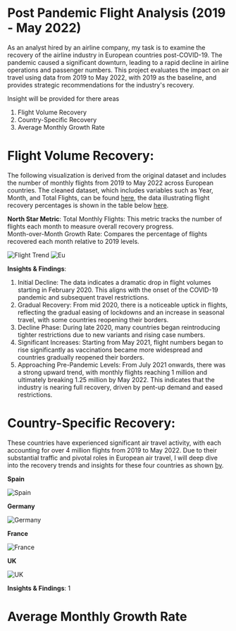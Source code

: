# Post Pandemic Flight Analysis (2019 - May 2022)
As an analyst hired by an airline company, my task is to examine the recovery of the airline industry in European countries post-COVID-19. The pandemic caused a significant downturn, leading to a rapid decline in airline operations and passenger numbers. This project evaluates the impact on air travel using data from 2019 to May 2022, with 2019 as the baseline, and provides strategic recommendations for the industry's recovery.

Insight will be provided for there areas
1. Flight Volume Recovery
2. Country-Specific Recovery
3. Average Monthly Growth Rate

# Flight Volume Recovery:
The following visualization is derived from the original dataset and includes the number of monthly flights from 2019 to May 2022 across European countries. The cleaned dataset, which includes variables such as Year, Month, and Total Flights, can be found [here](https://github.com/user-attachments/files/17356533/monthlyflights.csv), the data illustrating flight recovery percentages is shown in the table below [here](https://github.com/user-attachments/files/17370027/flightrecovery.csv).

**North Star Metric**: 
Total Monthly Flights: This metric tracks the number of flights each month to measure overall recovery progress.                       
Month-over-Month Growth Rate: Compares the percentage of flights recovered each month relative to 2019 levels.

![Flight Trend](https://github.com/user-attachments/assets/a9bd816f-47cc-4e3f-881a-d3fdf7ce2e44)
![Eu](https://github.com/user-attachments/assets/c6bd20d3-11f8-4adf-8d38-10be47bf9748)


**Insights & Findings**:
1. Initial Decline: The data indicates a dramatic drop in flight volumes starting in February 2020. This aligns with the onset of the COVID-19 pandemic and subsequent travel restrictions. 
2. Gradual Recovery: From mid 2020, there is a noticeable uptick in flights, reflecting the gradual easing of lockdowns and an increase in seasonal travel, with some countries reopening their borders.
3. Decline Phase: During late 2020, many countries began reintroducing tighter restrictions due to new variants and rising case numbers.
4. Significant Increases: Starting from May 2021, flight numbers began to rise significantly as vaccinations became more widespread and countries gradually reopened their borders.
5. Approaching Pre-Pandemic Levels: From July 2021 onwards, there was a strong upward trend, with monthly flights reaching 1 million and ultimately breaking 1.25 million by May 2022. This indicates that the industry is nearing full recovery, driven by pent-up demand and eased restrictions.


# Country-Specific Recovery:
These countries have experienced significant air travel activity, with each accounting for over 4 million flights from 2019 to May 2022. Due to their substantial traffic and pivotal roles in European air travel, I will deep dive into the recovery trends and insights for these four countries as shown [by](https://github.com/user-attachments/files/17370386/table.csv).

**Spain**

![Spain](https://github.com/user-attachments/assets/152be887-e00b-4106-8061-d5b65affab6e)

**Germany**

![Germany](https://github.com/user-attachments/assets/6420031c-3f0a-48bb-b948-929041174d8c)

**France**

![France](https://github.com/user-attachments/assets/769bbf76-c783-488f-989d-e1171cc697d6)

**UK**

![UK](https://github.com/user-attachments/assets/2f6a834b-74ad-4601-b406-12dda0f481f3)

**Insights & Findings**:
1
# Average Monthly Growth Rate
